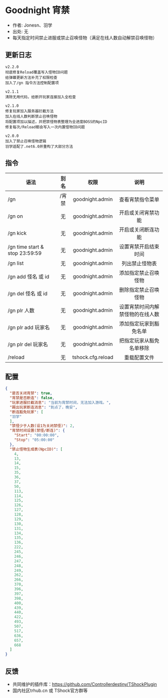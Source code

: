 # Goodnight 宵禁

- 作者: Jonesn、羽学
- 出处: 无
- 每天指定时间禁止进服或禁止召唤怪物（满足在线人数自动解禁召唤怪物）

## 更新日志

```
v2.2.0
彻底修复Reload覆盖写入怪物ID问题
给弹幕更新方法补充了权限检查
加入了/gn 指令方法控制配置项

v2.1.1
清除无用代码，给断开玩家连接加入全检查

v2.1.0
修复玩家加入服务器拦截方法
加入在线人数判断禁止召唤怪物
将配置项加以描述，并把禁怪物表整理为全进度BOSS的NpcID
修复每次/Reload都会写入一次内置怪物ID问题

v2.0.0
加入了禁止召唤怪物逻辑
羽学适配了.net6.0并重构了大部分方法
```

## 指令

| 语法                             | 别名  |       权限       |                   说明                   |
| -------------------------------- | :---: | :--------------: | :--------------------------------------: |
| /gn |  /宵禁  |  goodnight.admin |    查看宵禁指令菜单    |
| /gn on | 无 |  goodnight.admin |    开启或关闭宵禁功能    |
| /gn kick | 无 |  goodnight.admin |    开启或关闭断连功能    |
| /gn time start & stop 23:59:59 | 无 |  goodnight.admin |    设置宵禁开启结束时间    |
| /gn list | 无 |  goodnight.admin |    列出禁止怪物表    |
| /gn add 怪名 或 id| 无 |  goodnight.admin |    添加指定禁止召唤怪物    |
| /gn del 怪名 或 id| 无 |  goodnight.admin |    删除指定禁止召唤怪物    |
| /gn plr 人数 | 无 |  goodnight.admin |    设置宵禁时间内解禁怪物的在线人数    |
| /gn plr add 玩家名 | 无 |  goodnight.admin |    添加指定玩家到豁免名单    |
| /gn plr del 玩家名 | 无 |  goodnight.admin |    把指定玩家从豁免名单移除    |
| /reload |  无  |  tshock.cfg.reload |    重载配置文件    |





## 配置

```json
{
  "是否关闭宵禁": true,
  "宵禁是否断连": false,
  "玩家进服拦截消息": "当前为宵禁时间，无法加入游戏。",
  "踢出玩家断连消息": "到点了，晚安",
  "断连豁免玩家": [
  "羽学"
  ],
  "禁怪少于人数(设1为关闭禁怪)": 2,
  "宵禁时间设置(禁怪/断连)": {
    "Start": "00:00:00",
    "Stop": "05:00:00"
  },
  "禁止怪物生成表(NpcID)": [
    4,
    13,
    14,
    15,
    35,
    36,
    37,
    50,
    113,
    114,
    125,
    126,
    127,
    128,
    129,
    130,
    131,
    134,
    135,
    136,
    222,
    245,
    246,
    247,
    248,
    249,
    262,
    266,
    370,
    396,
    397,
    398,
    400,
    439,
    440,
    422,
    493,
    507,
    517,
    636,
    657,
    668
  ]
}
```
## 反馈
- 共同维护的插件库：https://github.com/Controllerdestiny/TShockPlugin
- 国内社区trhub.cn 或 TShock官方群等